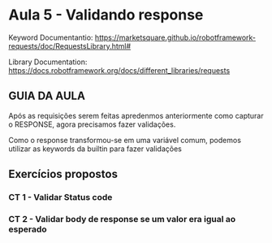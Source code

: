 # Aula 5 - Validando response

Keyword Documentantio: https://marketsquare.github.io/robotframework-requests/doc/RequestsLibrary.html#

Library Documentation: https://docs.robotframework.org/docs/different_libraries/requests

## GUIA DA AULA

Após as requisições serem feitas apredenmos anteriormente como capturar o RESPONSE, agora precisamos fazer validações.

Como o response transformou-se em uma variável comum, podemos utilizar as keywords da builtin para fazer validações

## Exercícios propostos

### CT 1 - Validar Status code

### CT 2 - Validar body de response se um valor era igual ao esperado